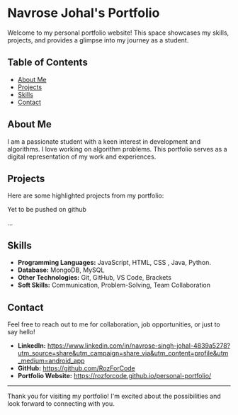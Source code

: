 # Navrose Johal's Portfolio

Welcome to my personal portfolio website! This space showcases my skills, projects, and provides a glimpse into my journey as a student.

## Table of Contents
- [About Me](#about-me)
- [Projects](#projects)
- [Skills](#skills)
- [Contact](#contact)

## About Me
I am a passionate student with a keen interest in development and algorithms. I love working on algorithm problems. This portfolio serves as a digital representation of my work and experiences.

## Projects
Here are some highlighted projects from my portfolio:

Yet to be pushed on github

...

## Skills
- **Programming Languages:** JavaScript, HTML, CSS , Java, Python.
- **Database:** MongoDB, MySQL
- **Other Technologies:** Git, GitHub, VS Code, Brackets
- **Soft Skills:** Communication, Problem-Solving, Team Collaboration

## Contact
Feel free to reach out to me for collaboration, job opportunities, or just to say hello!

- **LinkedIn:** https://www.linkedin.com/in/navrose-singh-johal-4839a5278?utm_source=share&utm_campaign=share_via&utm_content=profile&utm_medium=android_app
- **GitHub:** https://github.com/RozForCode
- **Portfolio Website:** https://rozforcode.github.io/personal-portfolio/

---

Thank you for visiting my portfolio! I'm excited about the possibilities and look forward to connecting with you.

